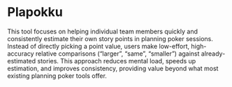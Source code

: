 # Plapokku
This tool focuses on helping individual team members quickly and consistently estimate their own story points in planning poker sessions.
Instead of directly picking a point value, users make low-effort, high-accuracy relative comparisons (“larger”, “same”, “smaller”) against already-estimated stories.
This approach reduces mental load, speeds up estimation, and improves consistency, providing value beyond what most existing planning poker tools offer.
